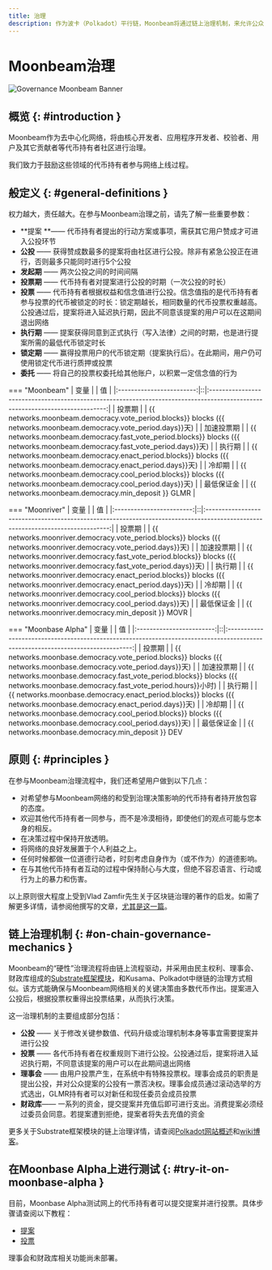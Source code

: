 ```yaml
---
title: 治理
description: 作为波卡（Polkadot）平行链，Moonbeam将通过链上治理机制，来允许公众进行权重投票。
---
```


# Moonbeam治理

![Governance Moonbeam Banner](/images/learn/features/governance/governance-overview-banner.png)

## 概览 {: #introduction } 

Moonbeam作为去中心化网络，将由核心开发者、应用程序开发者、校验者、用户及其它贡献者等代币持有者社区进行治理。

我们致力于鼓励这些领域的代币持有者参与网络上线过程。

## 般定义 {: #general-definitions } 

权力越大，责任越大。在参与Moonbeam治理之前，请先了解一些重要参数：

 - **提案 **—— 代币持有者提出的行动方案或事项，需获其它用户赞成才可进入公投环节
 - **公投** —— 获得赞成数最多的提案将由社区进行公投。除非有紧急公投正在进行，否则最多只能同时进行5个公投
 - **发起期** —— 两次公投之间的时间间隔
 - **投票期** —— 代币持有者对提案进行公投的时期（一次公投的时长）
- **投票** —— 代币持有者根据权益和信念值进行公投。信念值指的是代币持有者参与投票的代币被锁定的时长：锁定期越长，相同数量的代币投票权重越高。公投通过后，提案将进入延迟执行期，因此不同意该提案的用户可以在这期间退出网络
 - **执行期** —— 提案获得同意到正式执行（写入法律）之间的时期，也是进行提案所需的最低代币锁定时长
 - **锁定期** —— 赢得投票用户的代币锁定期（提案执行后）。在此期间，用户仍可使用锁定代币进行质押或投票
 - **委托** —— 将自己的投票权委托给其他账户，以积累一定信念值的行为

=== "Moonbeam"
    |         变量         |  |                                                            值                                                             |
    |:------------------------:|::|:----------------------------------------------------------------------------------------------------------------------------:|
    |      投票期       |  |     {{ networks.moonbeam.democracy.vote_period.blocks}} blocks ({{ networks.moonbeam.democracy.vote_period.days}}天)      |
    | 加速投票期 |  | {{ networks.moonbeam.democracy.fast_vote_period.blocks}} blocks ({{ networks.moonbeam.democracy.fast_vote_period.days}}天) |
    |     执行期     |  |     {{ networks.moonbeam.democracy.enact_period.blocks}} blocks ({{ networks.moonbeam.democracy.enact_period.days}}天)     |
    |     冷却期      |  |     {{ networks.moonbeam.democracy.cool_period.blocks}} blocks ({{ networks.moonbeam.democracy.cool_period.days}}天)      |
    |     最低保证金      |  |                                      {{ networks.moonbeam.democracy.min_deposit }} GLMR                                      |


=== "Moonriver"
    |         变量         |  |                                                             值                                                              |
    |:------------------------:|::|:------------------------------------------------------------------------------------------------------------------------------:|
    |      投票期       |  |     {{ networks.moonriver.democracy.vote_period.blocks}} blocks ({{ networks.moonriver.democracy.vote_period.days}}天)      |
    | 加速投票期 |  | {{ networks.moonriver.democracy.fast_vote_period.blocks}} blocks ({{ networks.moonriver.democracy.fast_vote_period.days}}天) |
    |     执行期     |  |     {{ networks.moonriver.democracy.enact_period.blocks}} blocks ({{ networks.moonriver.democracy.enact_period.days}}天)     |
    |     冷却期      |  |     {{ networks.moonriver.democracy.cool_period.blocks}} blocks ({{ networks.moonriver.democracy.cool_period.days}}天)      |
    |     最低保证金      |  |                                      {{ networks.moonriver.democracy.min_deposit }} MOVR                                       |

=== "Moonbase Alpha"
    |         变量         |  |                                                              值                                                              |
    |:------------------------:|::|:-------------------------------------------------------------------------------------------------------------------------------:|
    |      投票期       |  |       {{ networks.moonbase.democracy.vote_period.blocks}} blocks ({{ networks.moonbase.democracy.vote_period.days}}天)       |
    | 加速投票期 |  | {{ networks.moonbase.democracy.fast_vote_period.blocks}} blocks ({{ networks.moonbase.democracy.fast_vote_period.hours}}小时) |
    |     执行期     |  |      {{ networks.moonbase.democracy.enact_period.blocks}} blocks ({{ networks.moonbase.democracy.enact_period.days}}天)       |
    |     冷却期      |  |       {{ networks.moonbase.democracy.cool_period.blocks}} blocks ({{ networks.moonbase.democracy.cool_period.days}}天)       |
    |     最低保证金      |  |                                        {{ networks.moonbase.democracy.min_deposit }} DEV  

## 原则 {: #principles } 

在参与Moonbeam治理流程中，我们还希望用户做到以下几点：

 - 对希望参与Moonbeam网络的和受到治理决策影响的代币持有者持开放包容的态度。
 - 欢迎其他代币持有者一同参与，而不是冷漠相待，即使他们的观点可能与您本身的相反。
 - 在决策过程中保持开放透明。
 - 将网络的良好发展置于个人利益之上。
 - 任何时候都做一位道德行动者，时刻考虑自身作为（或不作为）的道德影响。
 - 在与其他代币持有者互动的过程中保持耐心与大度，但绝不容忍语言、行动或行为上的暴力和伤害。

以上原则很大程度上受到Vlad Zamfir先生关于区块链治理的著作的启发。如需了解更多详情，请参阅他撰写的文章，[尤其是这一篇](https://medium.com/@Vlad_Zamfir/how-to-participate-in-blockchain-governance-in-good-faith-and-with-good-manners-bd4e16846434)。

## 链上治理机制 {: #on-chain-governance-mechanics } 

Moonbeam的“硬性”治理流程将由链上流程驱动，并采用由民主权利、理事会、财政库组成的[Substrate框架模块](/resources/glossary/#substrate-frame-pallets)，和Kusama、Polkadot中继链的治理方式相似。该方式能确保与Moonbeam网络相关的关键决策由多数代币作出。提案进入公投后，根据投票权重得出投票结果，从而执行决策。

这一治理机制的主要组成部分包括：

 - **公投** —— 关于修改关键参数值、代码升级或治理机制本身等事宜需要提案并进行公投
 - **投票** —— 各代币持有者在权重规则下进行公投。公投通过后，提案将进入延迟执行期，不同意该提案的用户可以在此期间退出网络
 - **理事会** —— 由用户投票产生，在系统中有特殊投票权。理事会成员的职责是提出公投，并对公众提案的公投有一票否决权。理事会成员通过滚动选举的方式选出，GLMR持有者可以对新任和现任委员会成员投票
 - **财政库**—— 一系列的资金，提交提案并充值后即可进行支出。消费提案必须经过委员会同意。若提案遭到拒绝，提案者将失去充值的资金

更多关于Substrate框架模块的链上治理详情，请查阅[Polkadot网站概述](https://polkadot.network/a-walkthrough-of-polkadots-governance/)和[wiki博客](https://wiki.polkadot.network/docs/learn-governance)。

## 在Moonbase Alpha上进行测试 {: #try-it-on-moonbase-alpha } 

目前，Moonbase Alpha测试网上的代币持有者可以提交提案并进行投票。具体步骤请查阅以下教程：

 - [提案](/governance/proposals/)
 - [投票](/governance/voting/)

理事会和财政库相关功能尚未部署。

